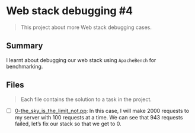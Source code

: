 # Web stack debugging #4

> This project about more Web stack debugging cases.

## Summary

I learnt about debugging our web stack using `ApacheBench` for benchmarking.

## Files

> Each file contains the solution to a task in the project.

- [ ] [0-the_sky_is_the_limit_not.pp](https://github.com/Ebube-Ochemba/alx-system_engineering-devops/tree/master/0x1B-web_stack_debugging_4/0-the_sky_is_the_limit_not.pp): In this case, I will make 2000 requests to my server with 100 requests at a time. We can see that 943 requests failed, let’s fix our stack so that we get to 0.
